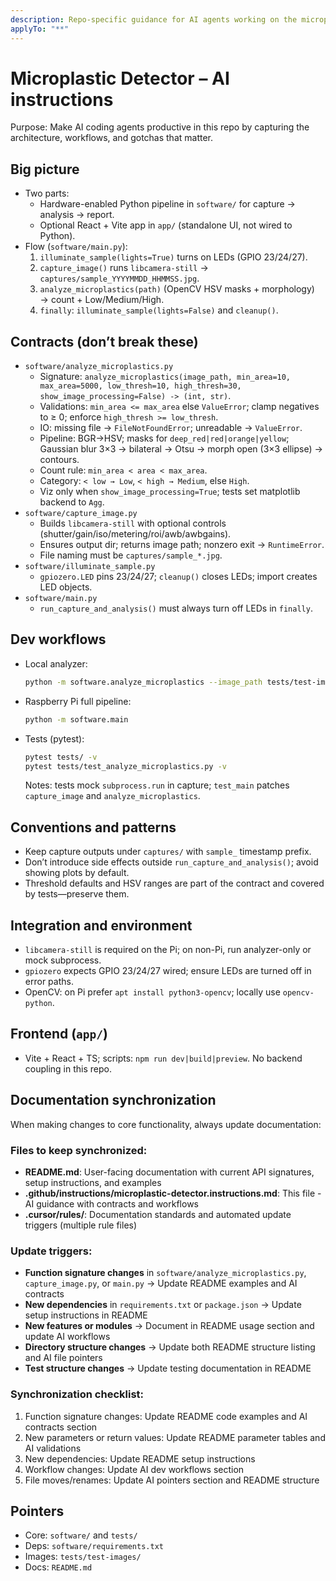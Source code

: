 ```yaml
---
description: Repo-specific guidance for AI agents working on the microplastic detector
applyTo: "**"
---
```


# Microplastic Detector – AI instructions

Purpose: Make AI coding agents productive in this repo by capturing the architecture, workflows, and gotchas that matter.

## Big picture
- Two parts:
  - Hardware-enabled Python pipeline in `software/` for capture → analysis → report.
  - Optional React + Vite app in `app/` (standalone UI, not wired to Python).
- Flow (`software/main.py`):
  1) `illuminate_sample(lights=True)` turns on LEDs (GPIO 23/24/27).
  2) `capture_image()` runs `libcamera-still` → `captures/sample_YYYYMMDD_HHMMSS.jpg`.
  3) `analyze_microplastics(path)` (OpenCV HSV masks + morphology) → count + Low/Medium/High.
  4) `finally`: `illuminate_sample(lights=False)` and `cleanup()`.

## Contracts (don’t break these)
- `software/analyze_microplastics.py`
  - Signature: `analyze_microplastics(image_path, min_area=10, max_area=5000, low_thresh=10, high_thresh=30, show_image_processing=False) -> (int, str)`.
  - Validations: `min_area <= max_area` else `ValueError`; clamp negatives to ≥ 0; enforce `high_thresh >= low_thresh`.
  - IO: missing file → `FileNotFoundError`; unreadable → `ValueError`.
  - Pipeline: BGR→HSV; masks for `deep_red|red|orange|yellow`; Gaussian blur 3×3 → bilateral → Otsu → morph open (3×3 ellipse) → contours.
  - Count rule: `min_area < area < max_area`.
  - Category: `< low → Low`, `< high → Medium`, else `High`.
  - Viz only when `show_image_processing=True`; tests set matplotlib backend to `Agg`.
- `software/capture_image.py`
  - Builds `libcamera-still` with optional controls (shutter/gain/iso/metering/roi/awb/awbgains).
  - Ensures output dir; returns image path; nonzero exit → `RuntimeError`.
  - File naming must be `captures/sample_*.jpg`.
- `software/illuminate_sample.py`
  - `gpiozero.LED` pins 23/24/27; `cleanup()` closes LEDs; import creates LED objects.
- `software/main.py`
  - `run_capture_and_analysis()` must always turn off LEDs in `finally`.

## Dev workflows
- Local analyzer:
  ```bash
  python -m software.analyze_microplastics --image_path tests/test-images/test_image_1.jpg
  ```
- Raspberry Pi full pipeline:
  ```bash
  python -m software.main
  ```
- Tests (pytest):
  ```bash
  pytest tests/ -v
  pytest tests/test_analyze_microplastics.py -v
  ```
  Notes: tests mock `subprocess.run` in capture; `test_main` patches `capture_image` and `analyze_microplastics`.

## Conventions and patterns
- Keep capture outputs under `captures/` with `sample_` timestamp prefix.
- Don’t introduce side effects outside `run_capture_and_analysis()`; avoid showing plots by default.
- Threshold defaults and HSV ranges are part of the contract and covered by tests—preserve them.

## Integration and environment
- `libcamera-still` is required on the Pi; on non-Pi, run analyzer-only or mock subprocess.
- `gpiozero` expects GPIO 23/24/27 wired; ensure LEDs are turned off in error paths.
- OpenCV: on Pi prefer `apt install python3-opencv`; locally use `opencv-python`.

## Frontend (`app/`)
- Vite + React + TS; scripts: `npm run dev|build|preview`. No backend coupling in this repo.

## Documentation synchronization
When making changes to core functionality, always update documentation:

### Files to keep synchronized:
- **README.md**: User-facing documentation with current API signatures, setup instructions, and examples
- **.github/instructions/microplastic-detector.instructions.md**: This file - AI guidance with contracts and workflows
- **.cursor/rules/**: Documentation standards and automated update triggers (multiple rule files)

### Update triggers:
- **Function signature changes** in `software/analyze_microplastics.py`, `capture_image.py`, or `main.py` → Update README examples and AI contracts
- **New dependencies** in `requirements.txt` or `package.json` → Update setup instructions in README
- **New features or modules** → Document in README usage section and update AI workflows
- **Directory structure changes** → Update both README structure listing and AI file pointers
- **Test structure changes** → Update testing documentation in README

### Synchronization checklist:
1. Function signature changes: Update README code examples and AI contracts section
2. New parameters or return values: Update README parameter tables and AI validations
3. New dependencies: Update README setup instructions
4. Workflow changes: Update AI dev workflows section
5. File moves/renames: Update AI pointers section and README structure

## Pointers
- Core: `software/` and `tests/`
- Deps: `software/requirements.txt`
- Images: `tests/test-images/`
- Docs: `README.md`
